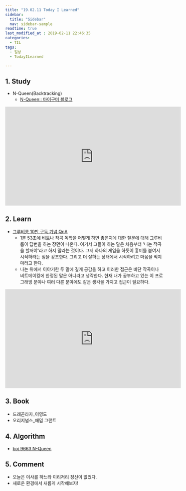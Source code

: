 ```yaml
---
title: "19.02.11 Today I Learned"
sidebar:
  title: "Sidebar"
  nav: sidebar-sample
readtime: true
last_modified_at : 2019-02-11 22:46:35
categories:
  - TIL
tags:
  - 일상
  - TodayILearned

---
```


## 1. Study

- N-Queen(Backtracking)
  - [N-Queen:: 마이구미 블로그](https://mygumi.tistory.com/199)
<iframe width="560" height="315" src="https://www.youtube.com/embed/-xlSysSwG7w" frameborder="0" allow="accelerometer; autoplay; encrypted-media; gyroscope; picture-in-picture" allowfullscreen></iframe>

## 2. Learn

- [그루비룸 10만 구독 기념 QnA](https://www.youtube.com/watch?v=Awu16PBj0dA)
  - 1분 53초에 비트나 작곡 독학을 어떻게 하면 좋은지에 대한 질문에 대해 그루비룸이 답변을 하는 장면이 나온다. 여기서 그들이 하는 말은 처음부터 '나는 작곡을 할꺼야'라고 하지 말라는 것이다. 그저 하나의 게임을 하듯이 흥미를 붙여서 시작하라는 점을 강조한다. 그리고 더 잘하는 상태에서 시작하려고 마음을 먹지 마라고 한다.
  - 나는 위에서 이야기한 두 말에 깊게 공감을 하고 이러한 접근은 비단 작곡이나 비트메이킹에 한정된 말은 아니라고 생각한다. 현재 내가 공부하고 있는 이 프로그래밍 분야나 여러 다른 분야에도 같은 생각을 가지고 접근이 필요하다.
<iframe width="560" height="315" src="https://www.youtube.com/embed/Awu16PBj0dA" frameborder="0" allow="accelerometer; autoplay; encrypted-media; gyroscope; picture-in-picture" allowfullscreen></iframe>


## 3. Book

- 드래곤라자_이영도
- 오리지널스_애덤 그랜트

## 4. Algorithm

- [boj 9663 N-Queen](https://github.com/jinhyeok-kim/Algorithm/blob/master/Java/boj/_9663_NQueen/src/Main.java)

## 5. Comment

- 오늘은 이사를 하느라 이리저리 정신이 없었다.
- 새로운 환경에서 새롭게 시작해보자!